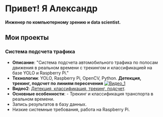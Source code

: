 # Привет! Я Александр
**Инженер по компьютерному зрению и data scientist.**

## Мои проекты
### Система подсчета трафика
- **Описание**: "Система подсчета автомобильного трафика по полосам движения в реальном времени с трекингом и классификацией на базе YOLO и Raspberry Pi."
- **Технологии**: YOLO, Raspberry Pi, OpenCV, Python.
**Детекция, трекинг, подсчет по линиям пересечения**
[![Видео_1](https://img.youtube.com/vi/ihf8mkgydJA/0.jpg)](https://youtu.be/ihf8mkgydJA)
- **Видео2**: [Детекция, классификация, трекинг, подсчет](https://ссылка-на-видео).
- **Основные особенности**: - Трекинг и классификация транспорта в реальном времени.
- Запись результатов в базу данных.
- Низкие системные требования, работа на Raspberry Pi.
